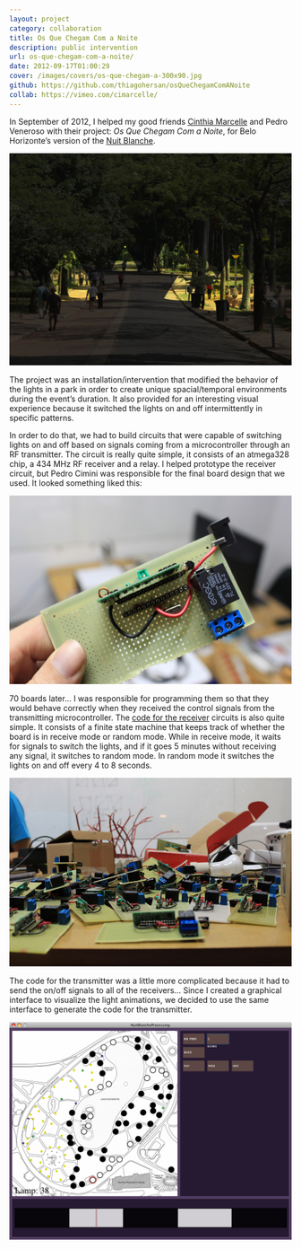 ```yaml
---
layout: project
category: collaboration
title: Os Que Chegam Com a Noite
description: public intervention
url: os-que-chegam-com-a-noite/
date: 2012-09-17T01:00:29
cover: /images/covers/os-que-chegam-a-300x90.jpg
github: https://github.com/thiagohersan/osQueChegamComANoite
collab: https://vimeo.com/cimarcelle/
---
```

In September of 2012, I helped my good friends [Cinthia Marcelle](https://vimeo.com/cimarcelle) and Pedro Veneroso with their project: *Os Que Chegam Com a Noite*, for Belo Horizonte’s version of the [Nuit Blanche](http://en.wikipedia.org/wiki/Nuit_Blanche).

![](/images/projects/os-que-chegam-com-a-noite/cinthia_pedro_01.jpg)

The project was an installation/intervention that modified the behavior of the lights in a park in order to create unique spacial/temporal environments during the event’s duration. It also provided for an interesting visual experience because it switched the lights on and off intermittently in specific patterns.

In order to do that, we had to build circuits that were capable of switching lights on and off based on signals coming from a microcontroller through an RF transmitter. The circuit is really quite simple, it consists of an atmega328 chip, a 434 MHz RF receiver and a relay. I helped prototype the receiver circuit, but Pedro Cimini was responsible for the final board design that we used. It looked something liked this:

![](/images/projects/os-que-chegam-com-a-noite/osQueChegamCircuit.jpg)

70 boards later... I was responsible for programming them so that they would behave correctly when they received the control signals from the transmitting microcontroller. The [code for the receiver](https://github.com/thiagohersan/osQueChegamReceiveArduino) circuits is also quite simple. It consists of a finite state machine that keeps track of whether the board is in receive mode or random mode. While in receive mode, it waits for signals to switch the lights, and if it goes 5 minutes without receiving any signal, it switches to random mode. In random mode it switches the lights on and off every 4 to 8 seconds.

![](/images/projects/os-que-chegam-com-a-noite/osQueChegamManyCircuits.jpg)

The code for the transmitter was a little more complicated because it had to send the on/off signals to all of the receivers… Since I created a graphical interface to visualize the light animations, we decided to use the same interface to generate the code for the transmitter.

![](/images/projects/os-que-chegam-com-a-noite/osQueChegamGUI.jpg)
